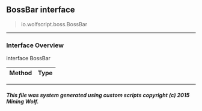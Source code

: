 ## BossBar __interface__

>io.wolfscript.boss.BossBar

---

### Interface Overview

interface BossBar

Method | Type   
--- | :--- 



---



##### This file was system generated using custom scripts copyright (c) 2015 Mining Wolf.
	

